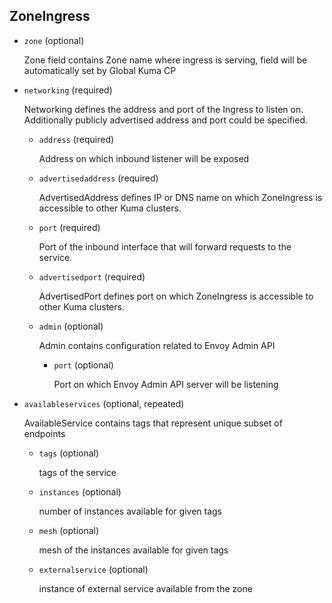 ## ZoneIngress

- `zone` (optional)

    Zone field contains Zone name where ingress is serving, field will be
    automatically set by Global Kuma CP

- `networking` (required)

    Networking defines the address and port of the Ingress to listen on.
    Additionally publicly advertised address and port could be specified.    
    
    - `address` (required)
    
        Address on which inbound listener will be exposed    
    
    - `advertisedaddress` (required)
    
        AdvertisedAddress defines IP or DNS name on which ZoneIngress is
        accessible to other Kuma clusters.    
    
    - `port` (required)
    
        Port of the inbound interface that will forward requests to the service.    
    
    - `advertisedport` (required)
    
        AdvertisedPort defines port on which ZoneIngress is accessible to other
        Kuma clusters.    
    
    - `admin` (optional)
    
        Admin contains configuration related to Envoy Admin API    
        
        - `port` (optional)
        
            Port on which Envoy Admin API server will be listening

- `availableservices` (optional, repeated)

    AvailableService contains tags that represent unique subset of
    endpoints    
    
    - `tags` (optional)
    
        tags of the service    
    
    - `instances` (optional)
    
        number of instances available for given tags    
    
    - `mesh` (optional)
    
        mesh of the instances available for given tags    
    
    - `externalservice` (optional)
    
        instance of external service available from the zone

